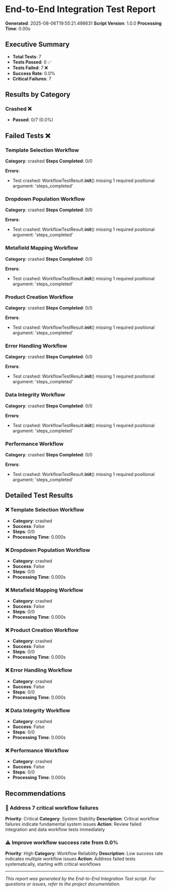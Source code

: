 # End-to-End Integration Test Report
**Generated**: 2025-08-06T19:55:21.498631
**Script Version**: 1.0.0
**Processing Time**: 0.00s

## Executive Summary

- **Total Tests**: 7
- **Tests Passed**: 0 ✅
- **Tests Failed**: 7 ❌
- **Success Rate**: 0.0%
- **Critical Failures**: 7

## Results by Category

### Crashed ❌
- **Passed**: 0/7 (0.0%)

## Failed Tests ❌

### Template Selection Workflow
**Category**: crashed
**Steps Completed**: 0/0

**Errors**:
  - Test crashed: WorkflowTestResult.__init__() missing 1 required positional argument: 'steps_completed'

### Dropdown Population Workflow
**Category**: crashed
**Steps Completed**: 0/0

**Errors**:
  - Test crashed: WorkflowTestResult.__init__() missing 1 required positional argument: 'steps_completed'

### Metafield Mapping Workflow
**Category**: crashed
**Steps Completed**: 0/0

**Errors**:
  - Test crashed: WorkflowTestResult.__init__() missing 1 required positional argument: 'steps_completed'

### Product Creation Workflow
**Category**: crashed
**Steps Completed**: 0/0

**Errors**:
  - Test crashed: WorkflowTestResult.__init__() missing 1 required positional argument: 'steps_completed'

### Error Handling Workflow
**Category**: crashed
**Steps Completed**: 0/0

**Errors**:
  - Test crashed: WorkflowTestResult.__init__() missing 1 required positional argument: 'steps_completed'

### Data Integrity Workflow
**Category**: crashed
**Steps Completed**: 0/0

**Errors**:
  - Test crashed: WorkflowTestResult.__init__() missing 1 required positional argument: 'steps_completed'

### Performance Workflow
**Category**: crashed
**Steps Completed**: 0/0

**Errors**:
  - Test crashed: WorkflowTestResult.__init__() missing 1 required positional argument: 'steps_completed'

## Detailed Test Results

### ❌ Template Selection Workflow
- **Category**: crashed
- **Success**: False
- **Steps**: 0/0
- **Processing Time**: 0.000s

### ❌ Dropdown Population Workflow
- **Category**: crashed
- **Success**: False
- **Steps**: 0/0
- **Processing Time**: 0.000s

### ❌ Metafield Mapping Workflow
- **Category**: crashed
- **Success**: False
- **Steps**: 0/0
- **Processing Time**: 0.000s

### ❌ Product Creation Workflow
- **Category**: crashed
- **Success**: False
- **Steps**: 0/0
- **Processing Time**: 0.000s

### ❌ Error Handling Workflow
- **Category**: crashed
- **Success**: False
- **Steps**: 0/0
- **Processing Time**: 0.000s

### ❌ Data Integrity Workflow
- **Category**: crashed
- **Success**: False
- **Steps**: 0/0
- **Processing Time**: 0.000s

### ❌ Performance Workflow
- **Category**: crashed
- **Success**: False
- **Steps**: 0/0
- **Processing Time**: 0.000s

## Recommendations

### 🔴 Address 7 critical workflow failures
**Priority**: Critical
**Category**: System Stability
**Description**: Critical workflow failures indicate fundamental system issues
**Action**: Review failed integration and data workflow tests immediately

### ⚠️ Improve workflow success rate from 0.0%
**Priority**: High
**Category**: Workflow Reliability
**Description**: Low success rate indicates multiple workflow issues
**Action**: Address failed tests systematically, starting with critical workflows

---

*This report was generated by the End-to-End Integration Test script.*
*For questions or issues, refer to the project documentation.*